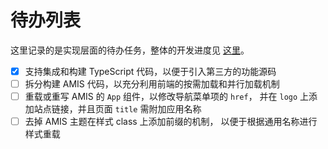 待办列表
======================

这里记录的是实现层面的待办任务，整体的开发进度见
[这里](https://duzhou.crazydan.io/docs/platform/todo/framework)。

- [x] 支持集成和构建 TypeScript 代码，以便于引入第三方的功能源码
- [ ] 拆分构建 AMIS 代码，以充分利用前端的按需加载和并行加载机制
- [ ] 重载或重写 AMIS 的 `App` 组件，以修改导航菜单项的 `href`，
  并在 `logo` 上添加站点链接，并且页面 `title` 需附加应用名称
- [ ] 去掉 AMIS 主题在样式 class 上添加前缀的机制，
  以便于根据通用名称进行样式重载
